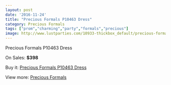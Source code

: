 ```yaml
---
layout: post
date: '2016-11-24'
title: "Precious Formals P10463 Dress"
category: Precious Formals
tags: ["prom","charming","party","formals","precious"]
image: http://www.lustparties.com/10933-thickbox_default/precious-formals-p10463-dress.jpg
---
```

Precious Formals P10463 Dress

On Sales: **$398**
<a href="https://www.lustparties.com/en/precious-formals/3826-precious-formals-p10463-dress.html"><amp-img layout="responsive" width="600" height="600" src="//www.lustparties.com/10933-thickbox_default/precious-formals-p10463-dress.jpg" alt="Precious Formals P10463 Dress 0" /></a>

Buy it: [Precious Formals P10463 Dress](https://www.lustparties.com/en/precious-formals/3826-precious-formals-p10463-dress.html "Precious Formals P10463 Dress")

View more: [Precious Formals](https://www.lustparties.com/en/18-precious-formals "Precious Formals")